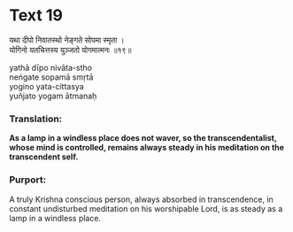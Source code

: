 # Text 19

यथा दीपो निवातस्थो नेङ्गते सोपमा स्मृता ।  
योगिनो यतचित्तस्य युञ्जतो योगमात्मनः ॥१९॥

yathā dīpo nivāta-stho  
neńgate sopamā smṛtā  
yogino yata-cittasya  
yuñjato yogam ātmanaḥ



### Translation:

**As a lamp in a windless place does not waver, so the transcendentalist, whose mind is controlled, remains always steady in his meditation on the transcendent self.**

### Purport:

A truly Krishna conscious person, always absorbed in transcendence, in constant undisturbed meditation on his worshipable Lord, is as steady as a lamp in a windless place.